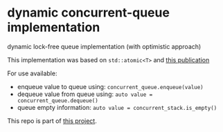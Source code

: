 # dynamic concurrent-queue implementation
dynamic lock-free queue implementation (with optimistic approach)

This implementation was based on `std::atomic<T>` and [this publication](http://people.csail.mit.edu/edya/publications/OptimisticFIFOQueue-journal.pdf)

For use available:
- enqueue value to queue using: `concurrent_queue.enqueue(value)`
- dequeue value from queue using: `auto value = concurrent_queue.dequeue()`
- queue empty information: `auto value = concurrent_stack.is_empty()`

This repo is part of [this project](https://github.com/users/FlexxxerAlex/projects/1).
